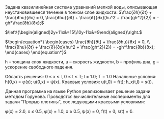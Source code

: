 Задана квазилинейная система уравнений мелкой воды, описывающая неустановившееся течение в тонком слое жидкости:
$\frac{∂h}{∂t} + \frac{∂hu}{∂x} = 0, \frac{∂hu}{∂t} + \frac{∂}{∂x}(hu^2 + \frac{gh^2}{2}) = -gh*\frac{∂b}{∂x};$

$\left\{\begin{aligned}2y+11x&=15\\10y-11x&=9\end{aligned}\right.$

$\begin{equation*} 
  \begin{cases}
    \frac{∂h}{∂t} + \frac{∂hu}{∂x} = 0,
    \\
    \frac{∂hu}{∂t} + \frac{∂}{∂x}(hu^2 + \frac{gh^2}{2}) = -gh*\frac{∂b}{∂x};
  \end{cases}
 \end{equation*}$

h – толщина слоя жидкости,
u – скорость жидкости,
b – профиль дна,
g – ускорение свободного падения.

Область решения: 0 ≤ x ≤ l, 0 ≤ t ≤ T; l = 1.0; T = 1.0
Начальные условия: h(0,x) = φ(x); u(0,x) = ψ(x).
Краевые условия: u(t,0) = f(t); h_x(t,l) = s(t).

Данная программа на языке Python реализовывает решение задачи методом Годунова.
Проводятся вычислительные эксперименты для задачи "Прорыв плотины", сос ледующими краевыми условиями:

φ(x) = 2.0, x ≤ 0.5,
φ(x) = 1.0, x ≥ 0.5, 
ψ(x) = 0,
f(t) = 0,
s(t) = 0.

